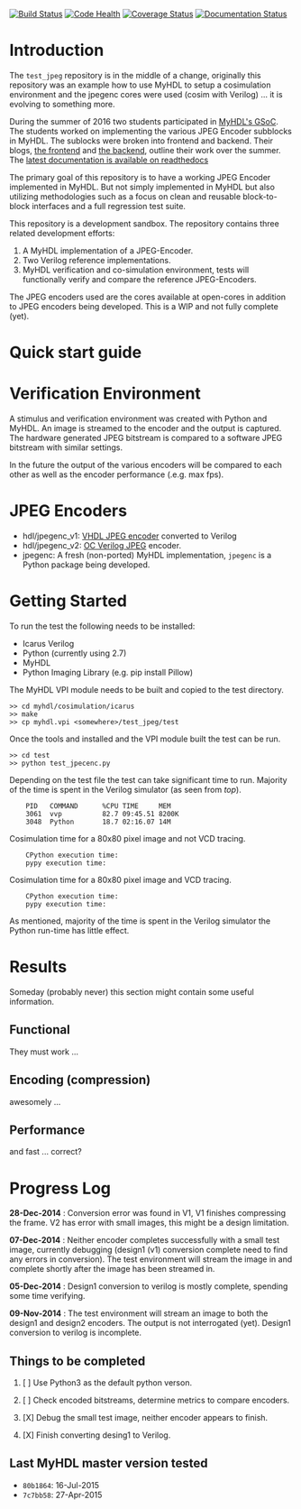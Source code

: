 
[![Build Status](https://travis-ci.org/cfelton/test_jpeg.svg?branch=master)](https://travis-ci.org/cfelton/test_jpeg)
[![Code Health](https://landscape.io/github/cfelton/test_jpeg/master/landscape.svg?style=flat-square)](https://landscape.io/github/cfelton/test_jpeg/master)
[![Coverage Status](https://coveralls.io/repos/github/cfelton/test_jpeg/badge.svg?branch=master)](https://coveralls.io/github/cfelton/test_jpeg?branch=master)
[![Documentation Status](https://readthedocs.org/projects/jpegenc/badge/?version=latest)](http://jpegenc.readthedocs.io/en/latest/?badge=latest)

 

Introduction
============
The `test_jpeg` repository is in the middle of a change, originally 
this repository was an example how to use MyHDL to setup a cosimulation 
environment and the jpegenc cores were used (cosim with Verilog) ... 
it is evolving to something more.

During the summer of 2016 two students participated in 
[MyHDL's GSoC](http://dev.myhdl.org/gsoc/gsoc_2016.html).  The 
students worked on implementing the various JPEG Encoder subblocks 
in MyHDL.  The sublocks were broken into frontend and backend. 
Their blogs, [the frontend](https://myhdlgsoc2016.blogspot.gr/) and 
[the backend](https://vikram9866.wordpress.com/), outline their 
work over the summer.  The [latest documentation is available 
on readthedocs](http://jpegenc.readthedocs.io/en/latest/)

The primary goal of this repository is to have a working JPEG 
Encoder implemented in MyHDL.  But not simply implemented in
MyHDL but also utilizing methodologies such as a focus on 
clean and reusable block-to-block interfaces and a full 
regression test suite.

This repository is a development sandbox.  The repository 
contains three related development efforts:

1. A MyHDL implementation of a JPEG-Encoder.
2. Two Verilog reference implementations.
2. MyHDL verification and co-simulation environment, tests will 
   functionally verify and compare the reference JPEG-Encoders. 

The JPEG encoders used are the cores available at open-cores in 
addition to JPEG encoders being developed.  This is a WIP and not 
fully complete (yet).


Quick start guide
=================



Verification Environment
========================
A stimulus and verification environment was created with Python and
MyHDL.  An image is streamed to the encoder and the output is captured.
The hardware generated JPEG bitstream is compared to a software JPEG 
bitstream with similar settings.

In the future the output of the various encoders will be compared to 
each other as well as the encoder performance (.e.g. max fps).


JPEG Encoders
=============

   - hdl/jpegenc_v1: [VHDL JPEG encoder](http://opencores.org/project,mkjpeg) converted to Verilog
   - hdl/jpegenc_v2: [OC Verilog JPEG](http://opencores.org/project,jpegencode) encoder.
   - jpegenc: A fresh (non-ported) MyHDL implementation, `jpegenc` is a Python package
     being developed.

<!-- (@todo: the above need better names?) -->


Getting Started
===============
To run the test the following needs to be installed:

  * Icarus Verilog
  * Python (currently using 2.7)
  * MyHDL
  * Python Imaging Library (e.g. pip install Pillow)


The MyHDL VPI module needs to be built and copied to the test 
directory.

```
>> cd myhdl/cosimulation/icarus
>> make 
>> cp myhdl.vpi <somewhere>/test_jpeg/test
```  

Once the tools and installed and the VPI module built the test can
be run.

```
>> cd test
>> python test_jpecenc.py
```

Depending on the test file the test can take significant time to run.
Majority of the time is spent in the Verilog simulator (as seen from
*top*).  

<!-- 
MyHDL has some inefficiencies with Icarus
([Icarus Cosimulation](http://docs.myhdl.org/en/latest/manual/cosimulation.html#icarus-verilog)).
-->

<!--
    limited capture no tracing
    10:  
    20:
    100: 

    limited capture Verilog tracing
           Total   V1    V2
    100:   5.8     3.24  5.19
    200:   6.7     3.53  6.15
    400:   9.5     4.00  8.89
    800:                 14.03
    1000:
-->

```
    PID   COMMAND      %CPU TIME     MEM    
    3061  vvp          82.7 09:45.51 8200K  
    3048  Python       18.7 02:16.07 14M   
```

Cosimulation time for a 80x80 pixel image and not VCD tracing.
 
``` 
    CPython execution time:
    pypy execution time:
```

Cosimulation time for a 80x80 pixel image and VCD tracing.

```
    CPython execution time:
    pypy execution time:
```

As mentioned, majority of the time is spent in the Verilog 
simulator the Python run-time has little effect.


Results
=======
Someday (probably never) this section might contain some useful information.


Functional
----------
They must work ...


Encoding (compression)
----------------------
awesomely ...


Performance
-----------
and fast ... correct?


Progress Log
==============
 
   **28-Dec-2014** : Conversion error was found in V1, V1 finishes
     compressing the frame.  V2 has error with small images, this 
     might be a design limitation.

   **07-Dec-2014** : Neither encoder completes successfully with a 
     small test image, currently debugging (design1 (v1) conversion 
     complete need to find any errors in conversion).  The test 
     environment will stream the image in and complete shortly after 
     the image has been streamed in.

   **05-Dec-2014** : Design1 conversion to verilog is mostly complete, 
     spending some time verifying.

   **09-Nov-2014** : The test environment will stream an image to both
     the design1 and design2 encoders.  The output is not interrogated
     (yet).  Design1 conversion to verilog is incomplete.


Things to be completed
----------------------

   1. [ ] Use Python3 as the default python verson.
   
   1. [ ] Check encoded bitstreams, determine metrics to compare 
          encoders.

   1. [X] Debug the small test image, neither encoder appears to
          finish.

   1. [X] Finish converting desing1 to Verilog.
    
   
Last MyHDL master version tested
--------------------------------
   - `80b1864`: 16-Jul-2015
   - `7c7bb58`: 27-Apr-2015



